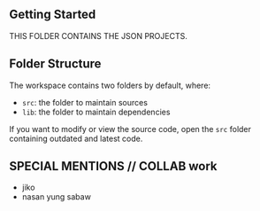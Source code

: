## Getting Started

THIS FOLDER CONTAINS THE JSON PROJECTS.

## Folder Structure

The workspace contains two folders by default, where:

- `src`: the folder to maintain sources
- `lib`: the folder to maintain dependencies

If you want to modify or view the source code, open the `src` folder containing outdated and latest code.


## SPECIAL MENTIONS // COLLAB work 

- jiko
- nasan yung sabaw
